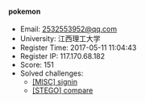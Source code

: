 #### pokemon  

* Email: 2532553952@qq.com  
* University: 江西理工大学  
* Register Time: 2017-05-11 11:04:43  
* Register IP: 117.170.68.182  
* Score: 151  
* Solved challenges: 
  * [[MISC] signin](https://github.com/SniperOJ/Challenges/blob/master/MISC/signin.json)  
  * [[STEGO] compare](https://github.com/SniperOJ/Challenges/blob/master/STEGO/compare.json)  
